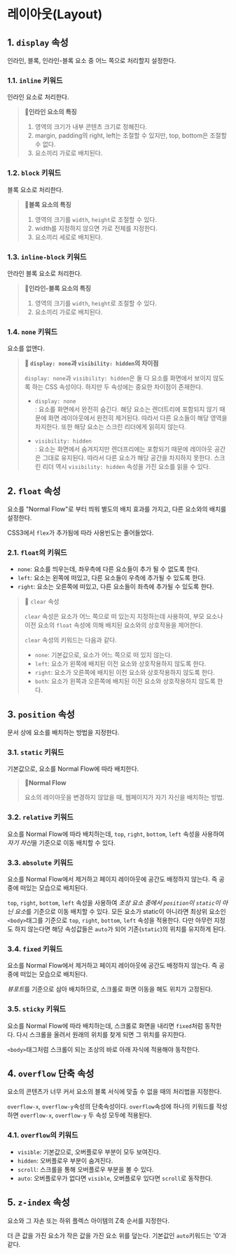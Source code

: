 # 레이아웃(Layout)

## 1. `display` 속성

인라인, 블록, 인라인-블록 요소 중 어느 쪽으로 처리할지 설정한다.

### 1.1. `inline` 키워드

인라인 요소로 처리한다.

> **📌인라인 요소의 특징**
>
> 1. 영역의 크기가 내부 콘텐츠 크기로 정해진다.
> 2. margin, padding의 right, left는 조절할 수 있지만, top, bottom은 조절할 수 없다.
> 3. 요소끼리 가로로 배치된다.

### 1.2. `block` 키워드

블록 요소로 처리한다.

> **📌블록 요소의 특징**
>
> 1. 영역의 크기를 `width`, `height`로 조절할 수 있다.
> 2. width를 지정하지 않으면 가로 전체를 지정한다.
> 3. 요소끼리 세로로 배치된다.

### 1.3. `inline-block` 키워드

안라인 블록 요소로 처리한다.

> **📌인라인-블록 요소의 특징**
>
> 1. 영역의 크기를 `width`, `height`로 조절할 수 있다.
> 2. 요소끼리 가로로 배치된다.

### 1.4. `none` 키워드

요소를 없앤다.

> **📌 `display: none`과 `visibility: hidden`의 차이점**
>
> `display: none`과 `visibility: hidden`은 둘 다 요소를 화면에서 보이지 않도록 하는 CSS 속성이다. 하지만 두 속성에는 중요한 차이점이 존재한다.
>
> - `display: none`  
>   : 요소를 화면에서 완전히 숨긴다. 해당 요소는 렌더트리에 포함되지 않기 때문에 화면 레이아웃에서 완전히 제거된다. 따라서 다른 요소들이 해당 영역을 차지한다. 또한 해당 요소는 스크린 리더에게 읽히지 않는다.
>
> - `visibility: hidden`  
>   : 요소는 화면에서 숨겨지지만 렌더프리에는 포함되기 때문에 레이아웃 공간은 그대로 유지된다. 따라서 다른 요소가 해당 공간을 차지하지 못한다. 스크린 리더 역시 `visibility: hidden` 속성을 가진 요소를 읽을 수 있다.

## 2. `float` 속성

요소를 "Normal Flow"로 부터 띄워 별도의 배치 효과를 가지고, 다른 요소와의 배치를 설정한다.

CSS3에서 `flex`가 추가됨에 따라 사용빈도는 줄어들었다.

### 2.1. `float`의 키워드

- `none`: 요소를 띄우는데, 좌우측에 다른 요소들이 추가 될 수 없도록 한다.
- `left`: 요소는 왼쪽에 떠있고, 다른 요소들이 우측에 추가될 수 있도록 한다.
- `right`: 요소는 오른쪽에 떠있고, 다른 요소들이 좌측에 추가될 수 있도록 한다.

> 📌 `clear` 속성
>
> `clear` 속성은 요소가 어느 쪽으로 떠 있는지 지정하는데 사용하여, 부모 요소나 이전 요소의 `float` 속성에 의해 배치된 요소와의 상호작용을 제어한다.
>
> `clear` 속성의 키워드는 다음과 같다.
>
> - `none`: 기본값으로, 요소가 어느 쪽으로 떠 있지 않는다.
> - `left`: 요소가 왼쪽에 배치된 이전 요소와 상호작용하지 않도록 한다.
> - `right`: 요소가 오른쪽에 배치된 이전 요소와 상호작용하지 않도록 한다.
> - `both`: 요소가 왼쪽과 오른쪽에 배치된 이전 요소와 상호작용하지 않도록 한다.

## 3. `position` 속성

문서 상에 요소를 배치하는 방법을 지정한다.

### 3.1. `static` 키워드

기본값으로, 요소를 Normal Flow에 따라 배치한다.

> **📌Normal Flow**
>
> 요소의 레이아웃을 변경하지 않았을 때, 웹페이지가 자기 자신을 배치하는 방법.

### 3.2. `relative` 키워드

요소를 Normal Flow에 따라 배치하는데, `top`, `right`, `bottom`, `left` 속성을 사용하여 *자기 자신*을 기준으로 이동 배치할 수 있다.

### 3.3. `absolute` 키워드

요소를 Normal Flow에서 제거하고 페이지 레이아웃에 공간도 배정하지 않는다. 즉 공중에 떠있는 모습으로 배치된다.

`top`, `right`, `bottom`, `left` 속성을 사용하여 *조상 요소 중에서 `position`이 `static`이 아닌 요소*를 기준으로 이동 배치할 수 있다. 모든 요소가 static이 아니라면 최상위 요소인 `<body>`태그를 기준으로 `top`, `right`, `bottom`, `left` 속성을 적용한다. 다만 아무런 지정도 하지 않는다면 해당 속성값들은 `auto`가 되어 기존(`static`)의 위치를 유지하게 된다.

### 3.4. `fixed` 키워드

요소를 Normal Flow에서 제거하고 페이지 레이아웃에 공간도 배정하지 않는다. 즉 공중에 떠있는 모습으로 배치된다.

*뷰포트*를 기준으로 삼아 배치하므로, 스크롤로 화면 이동을 해도 위치가 고정된다.

### 3.5. `sticky` 키워드

요소를 Normal Flow에 따라 배치하는데, 스크롤로 화면을 내리면 `fixed`처럼 동작한다. 다시 스크롤을 올려서 원래의 위치를 찾게 되면 그 위치를 유지한다.

`<body>`태그처럼 스크롤이 되는 조상의 바로 아래 자식에 적용해야 동작한다.

## 4. `overflow` 단축 속성

요소의 콘텐츠가 너무 커서 요소의 블록 서식에 맞출 수 없을 때의 처리법을 지정한다.

`overflow-x`, `overflow-y`속성의 단축속성이다. `overflow`속성에 하나의 키워드를 작성하면 `overflow-x`, `overflow-y` 두 속성 모두에 적용된다.

### 4.1. `overflow`의 키워드

- `visible`: 기본값으로, 오버플로우 부분이 모두 보여진다.
- `hidden`: 오버플로우 부분이 숨겨진다.
- `scroll`: 스크롤을 통해 오버플로우 부분을 볼 수 있다.
- `auto`: 오버플로우가 없다면 `visible`, 오버플로우 있다면 `scroll`로 동작한다.

## 5. `z-index` 속성

요소와 그 자손 또는 하위 플렉스 아이템의 Z축 순서를 지정한다.

더 큰 값을 가진 요소가 작은 값을 가진 요소 위를 덮는다. 기본값인 `auto`키워드는 '0'과 같다.
